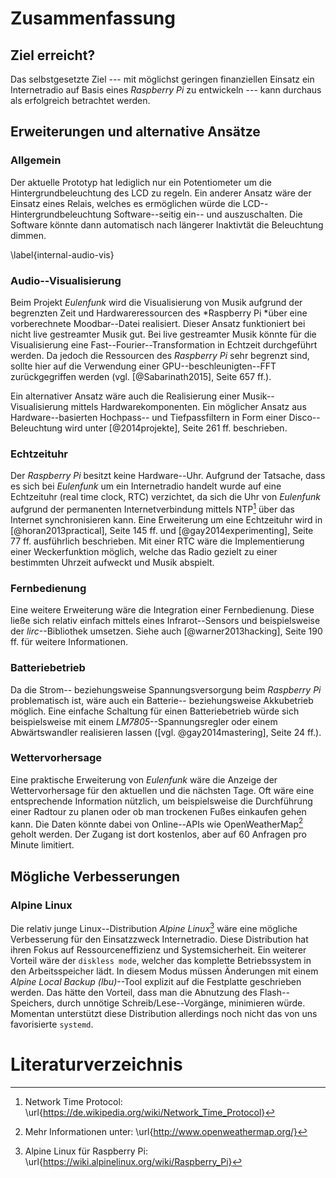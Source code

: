 # Zusammenfassung

## Ziel erreicht?

Das selbstgesetzte Ziel --- mit möglichst geringen finanziellen Einsatz ein Internetradio auf Basis
eines *Raspberry Pi* zu entwickeln --- kann durchaus als erfolgreich betrachtet
werden. 

## Erweiterungen und alternative Ansätze

### Allgemein

Der aktuelle Prototyp hat lediglich nur ein Potentiometer um die Hintergrundbeleuchtung
des LCD zu regeln. Ein anderer Ansatz wäre der Einsatz eines Relais, welches es
ermöglichen würde die LCD--Hintergrundbeleuchtung Software--seitig ein-- und auszuschalten.
Die Software könnte dann automatisch nach längerer Inaktivtät die Beleuchtung dimmen.

\label{internal-audio-vis}

### Audio--Visualisierung

Beim Projekt *Eulenfunk* wird die Visualisierung von Musik aufgrund der
begrenzten Zeit und Hardwareressourcen des *Raspberry Pi *über eine
vorberechnete Moodbar--Datei realisiert. Dieser Ansatz funktioniert bei nicht
live gestreamter Musik gut. Bei live gestreamter Musik könnte für die
Visualisierung eine Fast--Fourier--Transformation in Echtzeit durchgeführt
werden. Da jedoch die Ressourcen des *Raspberry Pi* sehr begrenzt sind, sollte hier
auf die Verwendung einer GPU--beschleunigten--FFT zurückgegriffen werden
(vgl. [@Sabarinath2015], Seite 657 ff.).

Ein alternativer Ansatz wäre auch die Realisierung einer Musik--Visualisierung
mittels Hardwarekomponenten. Ein möglicher Ansatz aus Hardware--basierten
Hochpass-- und Tiefpassfiltern in Form einer Disco--Beleuchtung wird unter
[@2014projekte], Seite 261 ff. beschrieben.

### Echtzeituhr

Der *Raspberry Pi* besitzt keine Hardware--Uhr. Aufgrund der Tatsache, dass es
sich bei *Eulenfunk* um ein Internetradio handelt wurde auf eine Echtzeituhr
(real time clock, RTC) verzichtet, da sich die Uhr von *Eulenfunk* aufgrund der
permanenten Internetverbindung mittels NTP[^NTP] über das Internet
synchronisieren kann. Eine Erweiterung um eine Echtzeituhr wird in
[@horan2013practical], Seite 145 ff. und [@gay2014experimenting], Seite 77 ff. ausführlich beschrieben.
Mit einer RTC wäre die Implementierung einer Weckerfunktion möglich, welche
das Radio gezielt zu einer bestimmten Uhrzeit aufweckt und Musik abspielt.

### Fernbedienung

Eine weitere Erweiterung wäre die Integration einer Fernbedienung. Diese ließe
sich relativ einfach mittels eines Infrarot--Sensors und beispielsweise der
*lirc*--Bibliothek umsetzen. Siehe auch [@warner2013hacking], Seite 190 ff. für
weitere Informationen.

### Batteriebetrieb

Da die Strom-- beziehungsweise Spannungsversorgung beim *Raspberry Pi*
problematisch ist, wäre auch ein Batterie-- beziehungsweise Akkubetrieb möglich.
Eine einfache Schaltung für einen Batteriebetrieb würde sich beispielsweise mit
einem *LM7805*--Spannungsregler oder einem Abwärtswandler realisieren lassen
([vgl. @gay2014mastering], Seite 24 ff.). 

[^NTP]: Network Time Protocol:
\url{https://de.wikipedia.org/wiki/Network_Time_Protocol}

### Wettervorhersage

Eine praktische Erweiterung von *Eulenfunk* wäre die Anzeige der
Wettervorhersage für den aktuellen und die nächsten Tage. Oft wäre eine
entsprechende Information nützlich, um beispielsweise die Durchführung einer
Radtour zu planen oder ob man trockenen Fußes einkaufen gehen kann. Die Daten
könnte dabei von Online--APIs wie OpenWeatherMap[^OWM] geholt werden. Der Zugang
ist dort kostenlos, aber auf 60 Anfragen pro Minute limitiert.

[^OWM]: Mehr Informationen unter: \url{http://www.openweathermap.org/}

## Mögliche Verbesserungen

### Alpine Linux 

Die relativ junge Linux--Distribution *Alpine Linux*[^APL] wäre eine mögliche
Verbesserung für den Einsatzzweck Internetradio. Diese Distribution hat ihren
Fokus auf Ressourceneffizienz und Systemsicherheit. Ein weiterer Vorteil wäre
der `diskless mode`, welcher das komplette Betriebssystem in den
Arbeitsspeicher lädt. In diesem Modus müssen Änderungen mit einem *Alpine Local
Backup (lbu)*--Tool explizit auf die Festplatte geschrieben werden. Das hätte
den Vorteil, dass man die Abnutzung des Flash--Speichers, durch unnötige
Schreib/Lese--Vorgänge, minimieren würde. Momentan unterstützt diese
Distribution allerdings noch nicht das von uns favorisierte ``systemd``.

[^APL]: Alpine Linux für Raspberry Pi: \url{https://wiki.alpinelinux.org/wiki/Raspberry_Pi}

# Literaturverzeichnis
